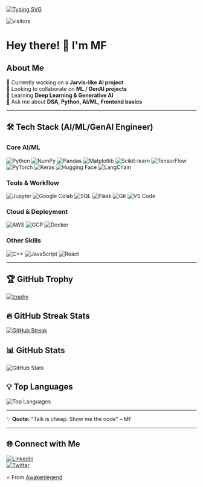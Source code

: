 [![Typing SVG](https://readme-typing-svg.demolab.com?font=Fira+Code&pause=1000&color=F7F7F7&background=E57373&width=435&lines=Hi+%F0%9F%91%8B%2C+I'm+MF;AI+%2F+ML+Enthusiast;Generative+AI+Learner;Open+Source+Lover)](https://git.io/typing-svg)

![visitors](https://komarev.com/ghpvc/?username=Awakenlegend&color=blue&style=flat-square)

# Hey there! 👋 I'm MF

## About Me
🔭 Currently working on a **Jarvis-like AI project**  
🤝 Looking to collaborate on **ML / GenAI projects**  
🌱 Learning **Deep Learning & Generative AI**  
💬 Ask me about **DSA, Python, AI/ML, Frontend basics**  

---

## 🛠️ Tech Stack (AI/ML/GenAI Engineer)
### Core AI/ML
![Python](https://img.shields.io/badge/Python-3776AB?style=for-the-badge&logo=python&logoColor=white)
![NumPy](https://img.shields.io/badge/Numpy-013243?style=for-the-badge&logo=numpy&logoColor=white)
![Pandas](https://img.shields.io/badge/Pandas-150458?style=for-the-badge&logo=pandas&logoColor=white)
![Matplotlib](https://img.shields.io/badge/Matplotlib-3776AB?style=for-the-badge&logo=plotly&logoColor=white)
![Scikit-learn](https://img.shields.io/badge/Scikit--learn-F7931E?style=for-the-badge&logo=scikit-learn&logoColor=white)
![TensorFlow](https://img.shields.io/badge/TensorFlow-FF6F00?style=for-the-badge&logo=tensorflow&logoColor=white)
![PyTorch](https://img.shields.io/badge/PyTorch-EE4C2C?style=for-the-badge&logo=pytorch&logoColor=white)
![Keras](https://img.shields.io/badge/Keras-D00000?style=for-the-badge&logo=keras&logoColor=white)
![Hugging Face](https://img.shields.io/badge/HuggingFace-FFCA28?style=for-the-badge&logo=huggingface&logoColor=black)
![LangChain](https://img.shields.io/badge/LangChain-12100E?style=for-the-badge&logo=chainlink&logoColor=white)

### Tools & Workflow
![Jupyter](https://img.shields.io/badge/Jupyter-F37626?style=for-the-badge&logo=jupyter&logoColor=white)
![Google Colab](https://img.shields.io/badge/Colab-F9AB00?style=for-the-badge&logo=googlecolab&logoColor=black)
![SQL](https://img.shields.io/badge/SQL-4479A1?style=for-the-badge&logo=postgresql&logoColor=white)
![Flask](https://img.shields.io/badge/Flask-000000?style=for-the-badge&logo=flask&logoColor=white)
![Git](https://img.shields.io/badge/Git-F05033?style=for-the-badge&logo=git&logoColor=white)
![VS Code](https://img.shields.io/badge/VSCode-0078D4?style=for-the-badge&logo=visualstudiocode&logoColor=white)

### Cloud & Deployment
![AWS](https://img.shields.io/badge/AWS-FF9900?style=for-the-badge&logo=amazonaws&logoColor=white)
![GCP](https://img.shields.io/badge/GCP-4285F4?style=for-the-badge&logo=googlecloud&logoColor=white)
![Docker](https://img.shields.io/badge/Docker-2496ED?style=for-the-badge&logo=docker&logoColor=white)

### Other Skills
![C++](https://img.shields.io/badge/C++-00599C?style=for-the-badge&logo=c%2B%2B&logoColor=white)
![JavaScript](https://img.shields.io/badge/JavaScript-F7DF1E?style=for-the-badge&logo=javascript&logoColor=black)
![React](https://img.shields.io/badge/React-20232A?style=for-the-badge&logo=react&logoColor=61DAFB)

---

## 🏆 GitHub Trophy
[![trophy](https://github-profile-trophy.vercel.app/?username=Awakenlegend&theme=radical)](https://github.com/ryo-ma/github-profile-trophy)

## 🔥 GitHub Streak Stats
[![GitHub Streak](https://streak-stats.demolab.com?user=Awakenlegend&theme=radical&hide_border=true)](https://git.io/streak-stats)

## 📊 GitHub Stats
![GitHub Stats](https://github-readme-stats.vercel.app/api?username=Awakenlegend&show_icons=true&theme=radical)

## 💡 Top Languages
![Top Languages](https://github-readme-stats.vercel.app/api/top-langs/?username=Awakenlegend&layout=compact&theme=radical)

---

✨ **Quote:** "Talk is cheap. Show me the code" – MF  

---

## 🌐 Connect with Me
[![LinkedIn](https://img.shields.io/badge/LinkedIn-0077B5?style=for-the-badge&logo=linkedin&logoColor=white)](https://linkedin.com/in/mohammed-farhan1)  
[![Twitter](https://img.shields.io/badge/Twitter-1DA1F2?style=for-the-badge&logo=twitter&logoColor=white)](https://twitter.com/mohammed_farh_an)

⭐️ From [Awakenlegend](https://github.com/Awakenlegend)
